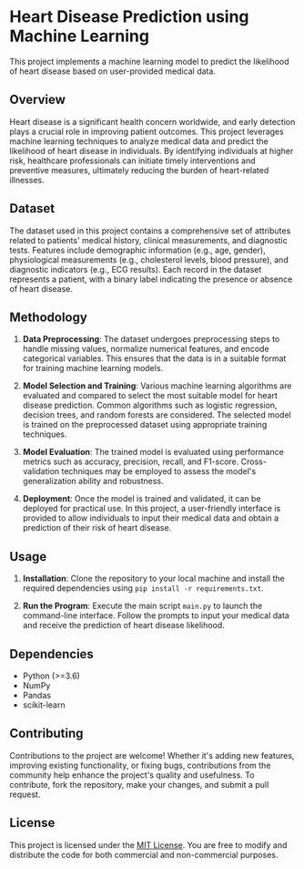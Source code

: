 # Heart Disease Prediction using Machine Learning

This project implements a machine learning model to predict the likelihood of heart disease based on user-provided medical data.

## Overview

Heart disease is a significant health concern worldwide, and early detection plays a crucial role in improving patient outcomes. This project leverages machine learning techniques to analyze medical data and predict the likelihood of heart disease in individuals. By identifying individuals at higher risk, healthcare professionals can initiate timely interventions and preventive measures, ultimately reducing the burden of heart-related illnesses.

## Dataset

The dataset used in this project contains a comprehensive set of attributes related to patients' medical history, clinical measurements, and diagnostic tests. Features include demographic information (e.g., age, gender), physiological measurements (e.g., cholesterol levels, blood pressure), and diagnostic indicators (e.g., ECG results). Each record in the dataset represents a patient, with a binary label indicating the presence or absence of heart disease.

## Methodology

1. **Data Preprocessing**: The dataset undergoes preprocessing steps to handle missing values, normalize numerical features, and encode categorical variables. This ensures that the data is in a suitable format for training machine learning models.

2. **Model Selection and Training**: Various machine learning algorithms are evaluated and compared to select the most suitable model for heart disease prediction. Common algorithms such as logistic regression, decision trees, and random forests are considered. The selected model is trained on the preprocessed dataset using appropriate training techniques.

3. **Model Evaluation**: The trained model is evaluated using performance metrics such as accuracy, precision, recall, and F1-score. Cross-validation techniques may be employed to assess the model's generalization ability and robustness.

4. **Deployment**: Once the model is trained and validated, it can be deployed for practical use. In this project, a user-friendly interface is provided to allow individuals to input their medical data and obtain a prediction of their risk of heart disease.

## Usage

1. **Installation**: Clone the repository to your local machine and install the required dependencies using `pip install -r requirements.txt`.

2. **Run the Program**: Execute the main script `main.py` to launch the command-line interface. Follow the prompts to input your medical data and receive the prediction of heart disease likelihood.

## Dependencies

- Python (>=3.6)
- NumPy
- Pandas
- scikit-learn

## Contributing

Contributions to the project are welcome! Whether it's adding new features, improving existing functionality, or fixing bugs, contributions from the community help enhance the project's quality and usefulness. To contribute, fork the repository, make your changes, and submit a pull request.

## License

This project is licensed under the [MIT License](LICENSE). You are free to modify and distribute the code for both commercial and non-commercial purposes.

